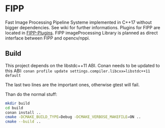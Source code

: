 # FIPP
Fast Image Processing Pipeline Systeme implemented in C++17 without bigger dependencies. See wiki for further informations.
Plugins for FIPP are located in [FIPP-Plugins](https://github.com/mual-de/FIPP-Plugins).
FIPP imageProcessing Library is planned as direct interface between FIPP and opencv/nppi.


## Build

This project depends on the libstdc++11 ABI. Conan needs to be updated to this ABI:
`conan profile update settings.compiler.libcxx=libstdc++11 default`

The last two lines are the important ones, otherwise gtest will fail.

Than do the normal stuff:
```bash
mkdir build
cd build
conan install ..
cmake -DCMAKE_BUILD_TYPE=Debug -DCMAKE_VERBOSE_MAKEFILE=ON ..
cmake --build ..
```